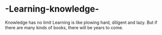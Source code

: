 # -Learning-knowledge-
 Knowledge has no limit
Learning is like plowing hard, diligent and lazy. But if there are many kinds of books, there will be years to come.
